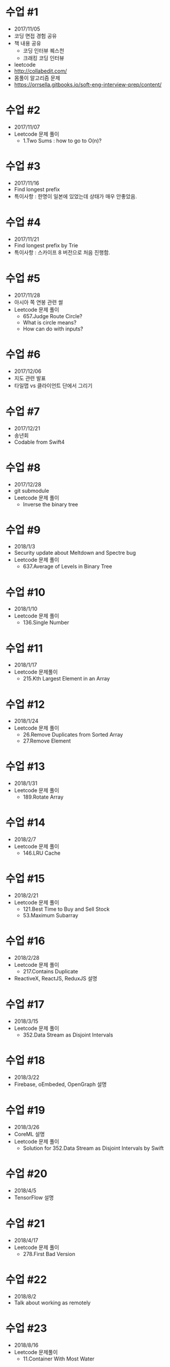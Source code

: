 # 수업 #1
* 2017/11/05
* 코딩 면접 경험 공유
* 책 내용 공유
    * 코딩 인터뷰 퀘스천
    * 크래킹 코딩 인터뷰
* leetcode
* http://collabedit.com/
* 몸풀이 알고리즘 문제
* https://orrsella.gitbooks.io/soft-eng-interview-prep/content/

# 수업 #2
* 2017/11/07
* Leetcode 문제 풀이
    * 1.Two Sums : how to go to O(n)?

# 수업 #3
* 2017/11/16
* Find longest prefix
* 특이사항 : 한명이 일본에 있었는데 상태가 매우 안좋았음.

# 수업 #4
* 2017/11/21
* Find longest prefix by Trie
* 특이사항 : 스카이프 8 버전으로 처음 진행함.

# 수업 #5
* 2017/11/28
* 아시아 쪽 연봉 관련 썰
* Leetcode 문제 풀이 
    * 657.Judge Route Circle?
    * What is circle means?
    * How can do with inputs?

# 수업 #6
* 2017/12/06
* 지도 관련 발표
* 타일맵 vs 클라이언트 단에서 그리기

# 수업 #7
* 2017/12/21
* 송년회
* Codable from Swift4 

# 수업 #8
* 2017/12/28
* git submodule
* Leetcode 문제 풀이
	* Inverse the binary tree

# 수업 #9
* 2018/1/3
* Security update about Meltdown and Spectre bug
* Leetcode 문제 풀이
	* 637.Average of Levels in Binary Tree

# 수업 #10
* 2018/1/10
* Leetcode 문제 풀이
 	* 136.Single Number 

# 수업 #11
* 2018/1/17
* Leetcode 문제풀이
	* 215.Kth Largest Element in an Array 

# 수업 #12
* 2018/1/24
* Leetcode 문제 풀이
	* 26.Remove Duplicates from Sorted Array 
	* 27.Remove Element

# 수업 #13
* 2018/1/31
* Leetcode 문제 풀이
	* 189.Rotate Array

# 수업 #14
* 2018/2/7
* Leetcode 문제 풀이
	* 146.LRU Cache 

# 수업 #15
* 2018/2/21
* Leetcode 문제 풀이
	* 121.Best Time to Buy and Sell Stock
	* 53.Maximum Subarray

# 수업 #16
* 2018/2/28
* Leetcode 문제 풀이
	* 217.Contains Duplicate 
* ReactiveX, ReactJS, ReduxJS 설명

# 수업 #17
* 2018/3/15
* Leetcode 문제 풀이
	* 352.Data Stream as Disjoint Intervals

# 수업 #18
* 2018/3/22
* Firebase, oEmbeded, OpenGraph 설명

# 수업 #19
* 2018/3/26
* CoreML 설명
* Leetcode 문제 풀이
	* Solution for 352.Data Stream as Disjoint Intervals by Swift

# 수업 #20 
* 2018/4/5
* TensorFlow 설명

# 수업 #21
* 2018/4/17
* Leetcode 문제 풀이
	* 278.First Bad Version

# 수업 #22
* 2018/8/2
* Talk about working as remotely

# 수업 #23
* 2018/8/16
* Leetcode 문제풀이
	* 11.Container With Most Water 